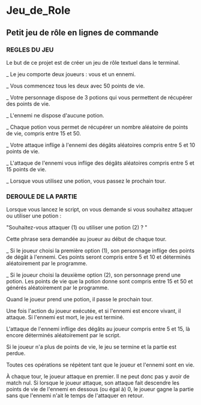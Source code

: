 # Jeu_de_Role
## Petit jeu de rôle en lignes de commande
### REGLES DU JEU
Le but de ce projet est de créer un jeu de rôle textuel dans le terminal.

_ Le jeu comporte deux joueurs : vous et un ennemi.

_ Vous commencez tous les deux avec 50 points de vie.

_ Votre personnage dispose de 3 potions qui vous permettent de récupérer des points de vie.

_ L'ennemi ne dispose d'aucune potion.

_ Chaque potion vous permet de récupérer un nombre aléatoire de points de vie, compris entre 15 et 50.

_ Votre attaque inflige à l'ennemi des dégâts aléatoires compris entre 5 et 10 points de vie.

_ L'attaque de l'ennemi vous inflige des dégâts aléatoires compris entre 5 et 15 points de vie.

_ Lorsque vous utilisez une potion, vous passez le prochain tour.

### DEROULE DE LA PARTIE
Lorsque vous lancez le script, on vous demande si vous souhaitez attaquer ou utiliser une potion :

"Souhaitez-vous attaquer (1) ou utiliser une potion (2) ? "

Cette phrase sera demandée au joueur au début de chaque tour.

_ Si le joueur choisi la première option (1), son personnage inflige des points de dégât à l'ennemi.
Ces points seront compris entre 5 et 10 et déterminés aléatoirement par le programme.

_ Si le joueur choisi la deuxième option (2), son personnage prend une potion.
Les points de vie que la potion donne sont compris entre 15 et 50 et générés aléatoirement par le programme.

Quand le joueur prend une potion, il passe le prochain tour.

Une fois l'action du joueur exécutée, et si l'ennemi est encore vivant, il attaque.
Si l'ennemi est mort, le jeu est terminé.

L'attaque de l'ennemi inflige des dégâts au joueur compris entre 5 et 15,
là encore déterminés aléatoirement par le script.

Si le joueur n'a plus de points de vie, le jeu se termine et la partie est perdue.

Toutes ces opérations se répètent tant que le joueur et l'ennemi sont en vie.

À chaque tour, le joueur attaque en premier. Il ne peut donc pas y avoir de match nul.
Si lorsque le joueur attaque, son attaque fait descendre les points de vie de l'ennemi en dessous (ou égal à) 0,
le joueur gagne la partie sans que l'ennemi n'ait le temps de l'attaquer en retour.
